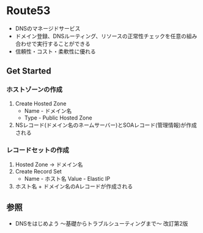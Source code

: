 # Route53
- DNSのマネージドサービス
- ドメイン登録、DNSルーティング、リソースの正常性チェックを任意の組み合わせで実行することができる
- 信頼性・コスト・柔軟性に優れる

## Get Started
### ホストゾーンの作成
1. Create Hosted Zone
    - Name - ドメイン名
    - Type - Public Hosted Zone
2. NSレコード(ドメイン名のネームサーバー)とSOAレコード(管理情報)が作成される

### レコードセットの作成
1. Hosted Zone -> ドメイン名
2. Create Record Set
    - Name  - ホスト名
      Value - Elastic IP
3. ホスト名 + ドメイン名のAレコードが作成される

## 参照
- DNSをはじめよう ～基礎からトラブルシューティングまで～ 改訂第2版
